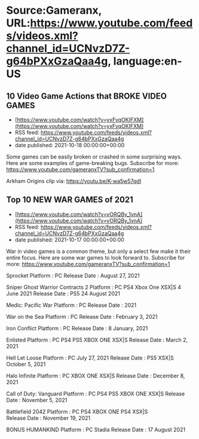 # Source:Gameranx, URL:https://www.youtube.com/feeds/videos.xml?channel_id=UCNvzD7Z-g64bPXxGzaQaa4g, language:en-US

## 10 Video Game Actions that BROKE VIDEO GAMES
 - [https://www.youtube.com/watch?v=yxFvqOKIFXM](https://www.youtube.com/watch?v=yxFvqOKIFXM)
 - RSS feed: https://www.youtube.com/feeds/videos.xml?channel_id=UCNvzD7Z-g64bPXxGzaQaa4g
 - date published: 2021-10-18 00:00:00+00:00

Some games can be easily broken or crashed in some surprising ways. Here are some examples of game-breaking bugs.
Subscribe for more: https://www.youtube.com/gameranxTV?sub_confirmation=1

Arkham Origins clip via: https://youtu.be/K-wa5w57qdI

## Top 10 NEW WAR GAMES of 2021
 - [https://www.youtube.com/watch?v=vORQBy_1vnA](https://www.youtube.com/watch?v=vORQBy_1vnA)
 - RSS feed: https://www.youtube.com/feeds/videos.xml?channel_id=UCNvzD7Z-g64bPXxGzaQaa4g
 - date published: 2021-10-17 00:00:00+00:00

War in video games is a common theme, but only a select few make it their entire focus. Here are some war games to look forward to.
Subscribe for more: https://www.youtube.com/gameranxTV?sub_confirmation=1

Sprocket 
Platform : PC 
Release Date : August 27, 2021 

Sniper Ghost Warrior Contracts 2 
Platform : PC PS4 Xbox One XSX|S 4 June 2021 
Release Date : PS5  24 August 2021 

Medic: Pacific War 
Platform : PC 
Release Date : 2021 

War on the Sea 
Platform : PC 
Release Date : February 3, 2021 

Iron Conflict 
Platform : PC 
Release Date : 8 January, 2021

Enlisted 
Platform : PC PS4 PS5 XBOX ONE XSX|S 
Release Date : March 2, 2021 

Hell Let Loose 
Platform : PC July 27, 2021 
Release Date : PS5 XSX|S October 5, 2021 

Halo Infinite 
Platform : PC XBOX ONE XSX|S 
Release Date : December 8, 2021 

Call of Duty: Vanguard 
Platform : PC PS4 PS5 XBOX ONE XSX|S 
Release Date : November 5, 2021 

Battlefield 2042 
Platform : PC PS4 XBOX ONE PS4 XSX|S  
Release Date : November 19, 2021 

BONUS
HUMANKIND 
Platform : PC Stadia 
Release Date : 17 August 2021

